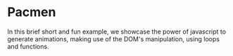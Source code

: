 # Pacmen
In this brief short and fun example, we showcase the power of javascript to generate animations, making use of the DOM's manipulation, using loops and functions.
